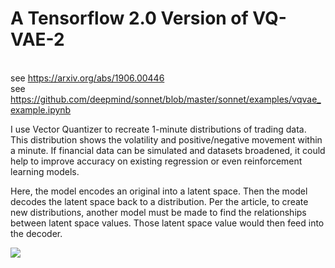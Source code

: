 # A Tensorflow 2.0 Version of VQ-VAE-2

<br>see https://arxiv.org/abs/1906.00446
<br>see https://github.com/deepmind/sonnet/blob/master/sonnet/examples/vqvae_example.ipynb

I use Vector Quantizer to recreate 1-minute distributions of trading data. This distribution shows the volatility and positive/negative movement within a minute. If financial data can be simulated and datasets broadened, it could help to improve accuracy on existing regression or even reinforcement learning models.

Here, the model encodes an original into a latent space. Then the model decodes the latent space back to a distribution. Per the article, to create new distributions, another model must be made to find the relationships between latent space values. Those latent space value would then feed into the decoder.



<img src='https://user-images.githubusercontent.com/48815706/76150591-d50a1480-6071-11ea-9186-eee138d59bdb.png'>
